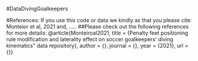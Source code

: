 #DataDivingGoalkeepers

#References:
If you use this code or data we kindly as that you please cite: Monteior et al, 2021 and, .....
##Please check out the following references for more details:
@article{Monteiroal2021,
    title = {Penalty feet positioning rule modification and laterality effect on soccer goalkeepers’ diving kinematics" data repository},
    author = {},
    journal = {},
    year = {2021},
    url = {}}
